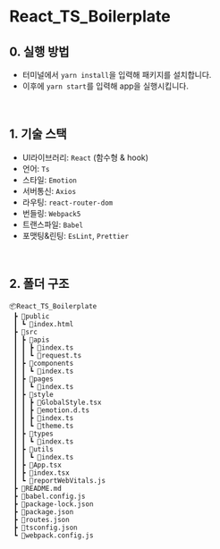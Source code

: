 # React_TS_Boilerplate

## 0. 실행 방법
- 터미널에서 `yarn install`을 입력해 패키지를 설치합니다.
- 이후에 `yarn start`를 입력해 app을 실행시킵니다.

</br>

## 1. 기술 스택

- UI라이브러리: `React` (함수형 & hook)
- 언어: `Ts`
- 스타일: `Emotion`
- 서버통신: `Axios`
- 라우팅: `react-router-dom`
- 번들링: `Webpack5`
- 트랜스파일: `Babel`
- 포맷팅&린팅: `EsLint`, `Prettier`

</br>

## 2. 폴더 구조

```
📦React_TS_Boilerplate
 ┣ 📂public
 ┃ ┗ 📜index.html
 ┣ 📂src
 ┃ ┣ 📂apis
 ┃ ┃ ┣ 📜index.ts
 ┃ ┃ ┗ 📜request.ts
 ┃ ┣ 📂components
 ┃ ┃ ┗ 📜index.ts
 ┃ ┣ 📂pages
 ┃ ┃ ┗ 📜index.ts
 ┃ ┣ 📂style
 ┃ ┃ ┣ 📜GlobalStyle.tsx
 ┃ ┃ ┣ 📜emotion.d.ts
 ┃ ┃ ┣ 📜index.ts
 ┃ ┃ ┗ 📜theme.ts
 ┃ ┣ 📂types
 ┃ ┃ ┗ 📜index.ts
 ┃ ┣ 📂utils
 ┃ ┃ ┗ 📜index.ts
 ┃ ┣ 📜App.tsx
 ┃ ┣ 📜index.tsx
 ┃ ┗ 📜reportWebVitals.js
 ┣ 📜README.md
 ┣ 📜babel.config.js
 ┣ 📜package-lock.json
 ┣ 📜package.json
 ┣ 📜routes.json
 ┣ 📜tsconfig.json
 ┗ 📜webpack.config.js
 ```
